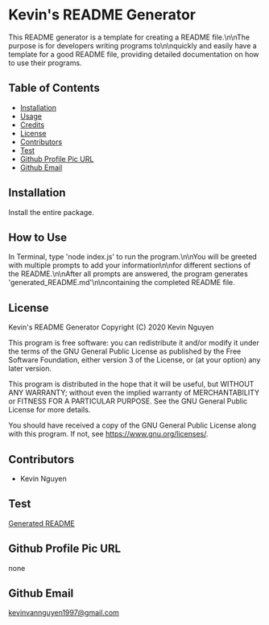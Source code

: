 # Kevin's README Generator

This README generator is a template for creating a README file.\n\nThe purpose is for developers writing programs to\n\nquickly and easily have a template for a good README file, providing detailed documentation on how to use their programs.


## Table of Contents
* [Installation](#installation)
* [Usage](#usage)
* [Credits](#credits)
* [License](#license)
* [Contributors](#contributors)
* [Test](#test)
* [Github Profile Pic URL](#github-profile-pic-url)
* [Github Email](#github-email)


## Installation

Install the entire package.


## How to Use

In Terminal, type 'node index.js' to run the program.\n\nYou will be greeted with multiple prompts to add your information\n\nfor different sections of the README.\n\nAfter all prompts are answered, the program generates 'generated_README.md'\n\ncontaining the completed README file.


## License

Kevin's README Generator
Copyright (C) 2020  Kevin Nguyen

This program is free software: you can redistribute it and/or modify
it under the terms of the GNU General Public License as published by
the Free Software Foundation, either version 3 of the License, or
(at your option) any later version.

This program is distributed in the hope that it will be useful,
but WITHOUT ANY WARRANTY; without even the implied warranty of
MERCHANTABILITY or FITNESS FOR A PARTICULAR PURPOSE.  See the
GNU General Public License for more details.

You should have received a copy of the GNU General Public License
along with this program.  If not, see <https://www.gnu.org/licenses/>.


## Contributors

* Kevin Nguyen

## Test

[Generated README](generated_README.md)


## Github Profile Pic URL

none


## Github Email

kevinvannguyen1997@gmail.com
